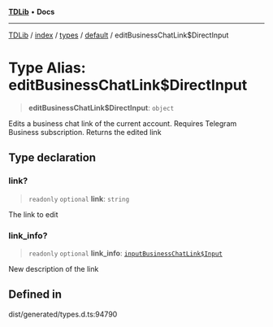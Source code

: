 [**TDLib**](../../../../../../README.md) • **Docs**

***

[TDLib](../../../../../../modules.md) / [index](../../../../../README.md) / [types](../../../README.md) / [default](../README.md) / editBusinessChatLink$DirectInput

# Type Alias: editBusinessChatLink$DirectInput

> **editBusinessChatLink$DirectInput**: `object`

Edits a business chat link of the current account. Requires Telegram Business subscription. Returns the edited link

## Type declaration

### link?

> `readonly` `optional` **link**: `string`

The link to edit

### link\_info?

> `readonly` `optional` **link\_info**: [`inputBusinessChatLink$Input`](inputBusinessChatLink$Input-1.md)

New description of the link

## Defined in

dist/generated/types.d.ts:94790
